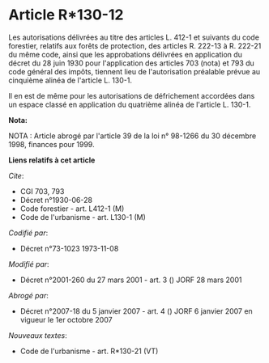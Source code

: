 # Article R*130-12

Les autorisations délivrées au titre des articles L. 412-1 et suivants du code forestier, relatifs aux forêts de protection,
des articles R. 222-13 à R. 222-21 du même code, ainsi que les approbations délivrées en application du décret du 28 juin
1930 pour l'application des articles 703 (nota) et 793 du code général des impôts, tiennent lieu de l'autorisation préalable
prévue au cinquième alinéa de l'article L. 130-1.

Il en est de même pour les autorisations de défrichement accordées dans un espace classé en application du quatrième alinéa
de l'article L. 130-1.

**Nota:**

NOTA : Article abrogé par l'article 39 de la loi n° 98-1266 du 30 décembre 1998, finances pour 1999.

**Liens relatifs à cet article**

_Cite_:

  - CGI 703, 793
  - Décret n°1930-06-28
  - Code forestier - art. L412-1 (M)
  - Code de l'urbanisme - art. L130-1 (M)

_Codifié par_:

  - Décret n°73-1023 1973-11-08

_Modifié par_:

  - Décret n°2001-260 du 27 mars 2001 - art. 3 () JORF 28 mars 2001

_Abrogé par_:

  - Décret n°2007-18 du 5 janvier 2007 - art. 4 () JORF 6 janvier 2007 en vigueur le 1er octobre 2007

_Nouveaux textes_:

  - Code de l'urbanisme - art. R*130-21 (VT)
